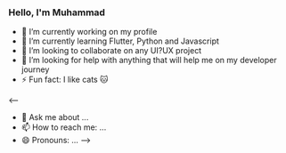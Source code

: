 ### Hello, I'm Muhammad

- 🔭 I’m currently working on my profile
- 🌱 I’m currently learning Flutter, Python and Javascript
- 👯 I’m looking to collaborate on any UI?UX project
- 🤔 I’m looking for help with anything that will help me on my developer journey
- ⚡ Fun fact: I like cats 🐱

<--
- 💬 Ask me about ...
- 📫 How to reach me: ...
- 😄 Pronouns: ...
-->

